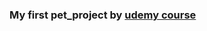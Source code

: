 ### My first pet_project by <a href="https://www.udemy.com/course/build-an-app-with-aspnet-core-and-angular-from-scratch/"> udemy course</a>
